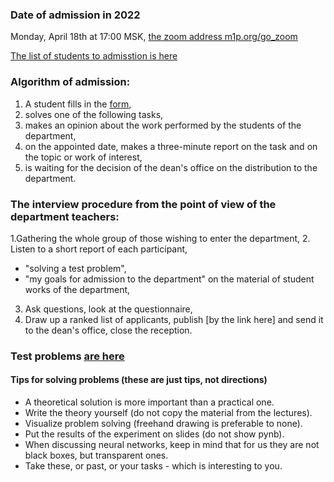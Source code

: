 ### Date of admission in 2022
Monday, April 18th at 17:00 MSK, [the zoom address m1p.org/go_zoom](https://m1p.org/go_zoom)

[The list of students to admisstion is here](https://docs.google.com/spreadsheets/d/1dU-QU9wTlV-V3nvOg8lQFxKHJo72F4I1vDZN031imUY/edit?usp=sharing)

### Algorithm of admission:

1) A student fills in the [form](http://bit.ly/1lFrFha),
2) solves one of the following tasks,
3) makes an opinion about the work performed by the students of the department,
4) on the appointed date, makes a three-minute report on the task and on the topic or work of interest,
5) is waiting for the decision of the dean's office on the distribution to the department.

### The interview procedure from the point of view of the department teachers:
1.Gathering the whole group of those wishing to enter the department,
2. Listen to a short report of each participant,
  - "solving a test problem",
  - "my goals for admission to the department" on the material of student works of the department,
3. Ask questions, look at the questionnaire,
4. Draw up a ranked list of applicants, publish [by the link here] and send it to the dean's office, close the reception.

### Test problems [are here](http://www.machinelearning.ru/wiki/index.php?title=%D0%9F%D1%80%D0%BE%D0%B1%D0%BD%D1%8B%D0%B5_%D0%B7%D0%B0%D0%B4%D0%B0%D1%87%D0%B8)

#### Tips for solving problems (these are just tips, not directions)
- A theoretical solution is more important than a practical one.
- Write the theory yourself (do not copy the material from the lectures).
- Visualize problem solving (freehand drawing is preferable to none).
- Put the results of the experiment on slides (do not show pynb).
- When discussing neural networks, keep in mind that for us they are not black boxes, but transparent ones.
- Take these, or past, or your tasks - which is interesting to you.
